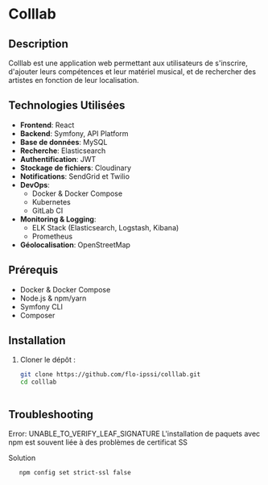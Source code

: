 # Colllab

## Description
Colllab est une application web permettant aux utilisateurs de s'inscrire, d'ajouter leurs compétences et leur matériel musical, et de rechercher des artistes en fonction de leur localisation.

## Technologies Utilisées
- **Frontend**: React
- **Backend**: Symfony, API Platform
- **Base de données**: MySQL
- **Recherche**: Elasticsearch
- **Authentification**: JWT
- **Stockage de fichiers**: Cloudinary
- **Notifications**: SendGrid et Twilio
- **DevOps**:
  - Docker & Docker Compose
  - Kubernetes
  - GitLab CI
- **Monitoring & Logging**:
  - ELK Stack (Elasticsearch, Logstash, Kibana)
  - Prometheus
- **Géolocalisation**: OpenStreetMap

## Prérequis
- Docker & Docker Compose
- Node.js & npm/yarn
- Symfony CLI
- Composer

## Installation

1. Cloner le dépôt :
   ```bash
   git clone https://github.com/flo-ipssi/colllab.git
   cd colllab



## Troubleshooting
Error: UNABLE_TO_VERIFY_LEAF_SIGNATURE
L'installation de paquets avec npm est souvent liée à des problèmes de certificat SS

Solution
   ```bash
      npm config set strict-ssl false